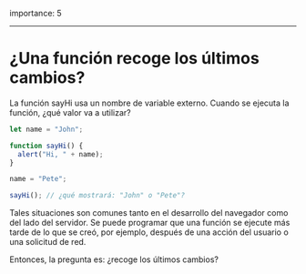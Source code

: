 importance: 5

---

# ¿Una función recoge los últimos cambios?

La función sayHi usa un nombre de variable externo. Cuando se ejecuta la función, ¿qué valor va a utilizar?

```js
let name = "John";

function sayHi() {
  alert("Hi, " + name);
}

name = "Pete";

sayHi(); // ¿qué mostrará: "John" o "Pete"?

```
Tales situaciones son comunes tanto en el desarrollo del navegador como del lado del servidor. Se puede programar que una función se ejecute más tarde de lo que se creó, por ejemplo, después de una acción del usuario o una solicitud de red.

Entonces, la pregunta es: ¿recoge los últimos cambios?


